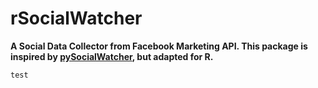 # rSocialWatcher

__A Social Data Collector from Facebook Marketing API. This package is inspired by [pySocialWatcher](https://github.com/maraujo/pySocialWatcher), but adapted for R.__

```r
test
```
